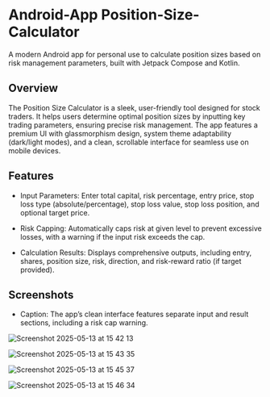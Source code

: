 # Android-App Position-Size-Calculator

A modern Android app for personal use to calculate position sizes based on risk management parameters, built with Jetpack Compose and Kotlin.

## Overview

The Position Size Calculator is a sleek, user-friendly tool designed for stock traders. It helps users determine optimal position sizes by inputting key trading parameters, ensuring precise risk management. The app features a premium UI with glassmorphism design, system theme adaptability (dark/light modes), and a clean, scrollable interface for seamless use on mobile devices.

## Features

- Input Parameters: Enter total capital, risk percentage, entry price, stop loss type (absolute/percentage), stop loss value, stop loss position, and optional target price.



- Risk Capping: Automatically caps risk at given level to prevent excessive losses, with a warning if the input risk exceeds the cap.



- Calculation Results: Displays comprehensive outputs, including entry, shares, position size, risk, direction, and risk-reward ratio (if target provided).

## Screenshots
- Caption: The app’s clean interface features separate input and result sections, including a risk cap warning.

![Screenshot 2025-05-13 at 15 42 13](https://github.com/user-attachments/assets/11afa3d2-04bc-457e-82cb-a7b486e2a4b5)

![Screenshot 2025-05-13 at 15 43 35](https://github.com/user-attachments/assets/d7f372d3-79df-4e85-9929-9ea6afd6bd52)

![Screenshot 2025-05-13 at 15 45 37](https://github.com/user-attachments/assets/c84c2994-6413-4513-b41a-1d7740d4eb63)

![Screenshot 2025-05-13 at 15 46 34](https://github.com/user-attachments/assets/9dae0fa3-93a3-4a25-89bb-85b0932006f4)
